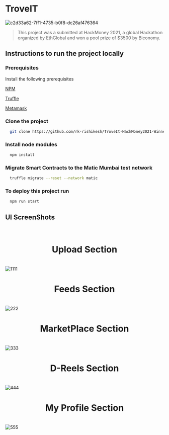 
# TroveIT



![c2d33a62-7ff1-4735-b0f8-dc26af476364](https://user-images.githubusercontent.com/59107121/128064295-6a24f643-3f57-4ee8-97c7-d20f3343544c.jpg)

> This project was a submitted at HackMoney 2021, a global Hackathon organized by EthGlobal and won a pool prize of $3500 by Biconomy.
## Instructions to run the project locally

  
### Prerequisites

Install the following prerequisites

[NPM](https://nodejs.org)

[Truffle](https://github.com/trufflesuite/truffle)

[Metamask]( https://metamask.io/)

### Clone the project
```bash
  git clone https://github.com/rk-rishikesh/TroveIt-HackMoney2021-Winner.git
```
### Install node modules
```bash
  npm install
```
### Migrate Smart Contracts to the Matic Mumbai test network
```bash
  truffle migrate --reset --network matic
```

### To deploy this project run

```bash
  npm run start
```


## UI ScreenShots
<br><h1 align="center">Upload Section</h1></br>
![1111](https://user-images.githubusercontent.com/59107121/129489810-958d5fcc-79d3-4c2e-8bc6-df295dc0fc15.png)
<br><h1 align="center">Feeds Section</h1></br>
![222](https://user-images.githubusercontent.com/59107121/128063284-94f6fe32-f660-493f-924b-59ae524f98a0.png)
<br><h1 align="center">MarketPlace Section</h1></br>
![333](https://user-images.githubusercontent.com/59107121/128063707-41e1390c-ffa4-44b1-9984-3bffdc0d8255.png)
<br><h1 align="center">D-Reels Section</h1></br>
![444](https://user-images.githubusercontent.com/59107121/128063905-691db53f-a9e9-4a16-ade2-92266e90f5db.png)
<br><h1 align="center">My Profile Section</h1></br>
![555](https://user-images.githubusercontent.com/59107121/128064175-d3dae3b9-a8c7-47a7-a8cc-689b18cdc394.png)

